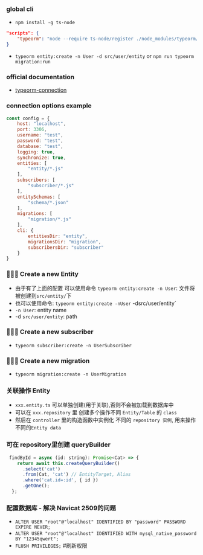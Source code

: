 ### global cli
- `npm install -g ts-node`

```json
"scripts": {
    "typeorm": "node --require ts-node/register ./node_modules/typeorm/cli.js"    
}
```

- `typeorm entity:create -n User -d src/user/entity` or `npm run typeorm migration:run`

### official documentation
- [typeorm-connection](https://github.com/typeorm/typeorm/blob/master/docs/connection-options.md)

### connection options example
```js
const config = {
    host: "localhost",
    port: 3306,
    username: "test",
    password: "test",
    database: "test",
    logging: true,
    synchronize: true,
    entities: [
        "entity/*.js"
    ],
    subscribers: [
        "subscriber/*.js"
    ],
    entitySchemas: [
        "schema/*.json"
    ],
    migrations: [
        "migration/*.js"
    ],
    cli: {
        entitiesDir: "entity",
        migrationsDir: "migration",
        subscribersDir: "subscriber"
    }
}
```
### 🚀🚀🚀 Create a new Entity
- 由于有了上面的配置 可以使用命令 `typeorm entity:create -n User`: 文件将被创建到`src/entity/`下
- 也可以使用命令:  `typeorm entity:create -nUser` -dsrc/user/entity`
-  `-n User`: entity name 
- -d `src/user/entity`: path

### 🚀🚀🚀 Create a new subscriber
- `typeorm subscriber:create -n UserSubscriber`

### 🚀🚀🚀 Create a new migration
- `typeorm migration:create -n UserMigration`


### 关联操作 Entity
- `xxx.entity.ts` 可以单独创建(用于关联),否则不会被加载到数据库中
- 可以在 `xxx.repository` 里 创建多个操作不同 `Entity/Table` 的 `class`
- 然后在 `controller` 里的构造函数中实例化 不同的 `repository 实例`, 用来操作不同的`Entity data`

### 可在 repository里创建 queryBuilder
```js
 findById = async (id: string): Promise<Cat> => {
    return await this.createQueryBuilder()
      .select('cat')
      .from(Cat, 'cat') // EntityTarget, Alias
      .where('cat.id=:id', { id })
      .getOne();
  };
```

### 配置数据库 - 解决 Navicat 2509的问题
- `ALTER USER "root"@"localhost" IDENTIFIED BY "password" PASSWORD EXPIRE NEVER;`
- `ALTER USER "root"@"localhost" IDENTIFIED WITH mysql_native_password BY "12345qwert";`
- `FLUSH PRIVILEGES;` #刷新权限